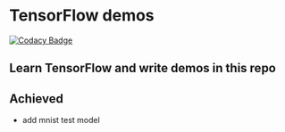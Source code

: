 # TensorFlow demos

[![Codacy Badge](https://api.codacy.com/project/badge/Grade/29c5e8a5d6d34a458343d095861f203c)](https://www.codacy.com/app/liujiong63/tensorflow-demos?utm_source=github.com&utm_medium=referral&utm_content=liujiong63/tensorflow-demos&utm_campaign=badger)

## Learn TensorFlow and write demos in this repo

## Achieved
- add mnist test model
